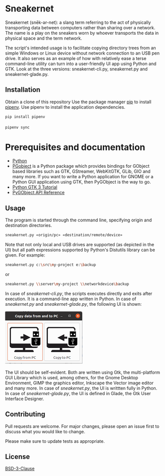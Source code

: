 # Sneakernet

Sneakernet (snēk-ər-net): a slang term referring to the act of physically transporting data between computers rather than sharing over a network. The name is a play on the sneakers worn by whoever transports the data in physical space and the term network.

The script's intended usage is to facilitate copying directory trees from an simple Windows or Linux device without network connection to an USB pen drive. It also serves as an example of how with relatively ease a terse command-line utility can turn into a user-friendly UI app using Python and GTK. Look at the three versions: sneakernet-cli.py, sneakernet.py and sneakernet-glade.py.

## Installation

Obtain a clone of this repository
Use the package manager [pip](https://pip.pypa.io/en/stable/) to install [pipenv](https://pipenv.pypa.io/en/latest/). Use pipenv to install the application dependencies.

```bash
pip install pipenv

pipenv sync
```
# Prerequisites and documentation

 - [Python](https://www.python.org/)
 - [PGobject](https://pygobject.readthedocs.io/en/latest/index.html) is a Python package which provides bindings for GObject based libraries such as GTK, GStreamer, WebKitGTK, GLib, GIO and many more. If you want to write a Python application for GNOME or a Python GUI application using GTK, then PyGObject is the way to go.
 - [Python GTK 3 Tutorial](https://pygobject.readthedocs.io/en/latest/getting_started.html)
 - [PyGObject API Reference](https://lazka.github.io/pgi-docs/)


## Usage

The program is started through the command line, specifying origin and destination directories.

```bash
sneakernet.py «origin/pc» «destination/remote/device»
```

Note that not only local and USB drives are supported (as depicted in the UI) but all path expressions supported by Python's Distutils library can be given. For example:

```bash
sneakernet.py c:\src\my-project e:\backup
```
or

```bash
sneakernet.py \\server\my-project \\networkdevice\backup
```

In case of *sneakernet-cli.py*, the scripts executes directly and exits after execution. It is a command-line app written in Python. In case of *sneakernet.py* and *sneakernet-glade.py*, the following UI is shown:

![Sneakernet](./sneakernet.png)

The UI should be self-evident. Both are written using Gtk, the multi-platform GUI Library which is used, among others, for the Gnome Desktop Environment, GIMP the graphics editor, Inkscape the Vector image editor and many more. In case of *sneakernet.py*, the UI is writtten fully in Python. In case of *sneakernet-glade.py*, the UI is defined in Glade, the Gtk User Interface Designer.

## Contributing
Pull requests are welcome. For major changes, please open an issue first to discuss what you would like to change.

Please make sure to update tests as appropriate.

## License
[BSD-3-Clause](https://choosealicense.com/licenses/bsd-3-clause-clear/)
